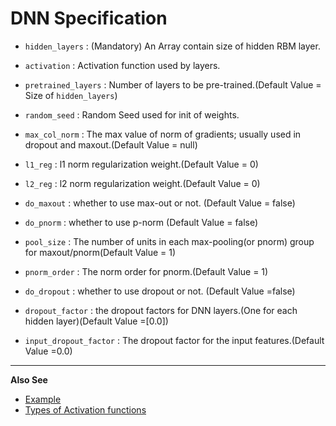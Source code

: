 DNN Specification
=================

* `hidden_layers` : (Mandatory) An Array contain size of hidden RBM layer.
* `activation` : Activation function used by layers.
* `pretrained_layers` : Number of layers to be pre-trained.(Default Value = Size of `hidden_layers`)
* `random_seed` : Random Seed used for init of weights.

* `max_col_norm` : The max value of norm of gradients; usually used in dropout and maxout.(Default Value = null)
* `l1_reg` : l1 norm regularization weight.(Default Value = 0)
* `l2_reg` : l2 norm regularization weight.(Default Value = 0)

* `do_maxout` : whether to use max-out or not. (Default Value = false)
* `do_pnorm`  : whether to use p-norm (Default Value = false)
* `pool_size` : The number of units in each max-pooling(or pnorm) group for maxout/pnorm(Default Value = 1)
* `pnorm_order` : The norm order for pnorm.(Default Value = 1)

* `do_dropout` : whether to use dropout or not. (Default Value =false)
* `dropout_factor` : the dropout factors for DNN layers.(One for each hidden layer)(Default Value =[0.0])
* `input_dropout_factor` : The dropout factor for the input features.(Default Value =0.0)

___________________________________________________________________________________
**Also See**

* [Example](../sample_config/MNIST/DNN/dnn_spec.json)
* [Types of Activation functions](Activation_Fns.md)
